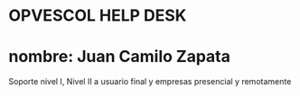 # OPVESCOL HELP DESK
# nombre: Juan Camilo Zapata
Soporte nivel I, Nivel II a usuario final y empresas presencial y remotamente
